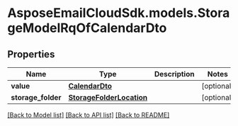 # AsposeEmailCloudSdk.models.StorageModelRqOfCalendarDto
## Properties
Name | Type | Description | Notes
------------ | ------------- | ------------- | -------------
**value** | [**CalendarDto**](CalendarDto.md) |  | [optional] 
**storage_folder** | [**StorageFolderLocation**](StorageFolderLocation.md) |  | [optional] 



[[Back to Model list]](README.md#documentation-for-models) [[Back to API list]](README.md#documentation-for-api-endpoints) [[Back to README]](README.md)


